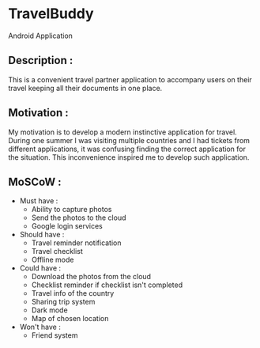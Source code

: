 # TravelBuddy
Android Application

## Description : 
This is a convenient travel partner application to accompany users on their travel keeping all their documents in one place.
## Motivation : 
My motivation is to develop a modern instinctive application for travel. During one summer I was visiting multiple countries and I had tickets from different applications, it was confusing finding the correct application for the situation. This inconvenience inspired me to develop such application.
## MoSCoW : 
- Must have : 
    - Ability to capture photos
    - Send the photos to the cloud
    - Google login services
- Should have : 
    - Travel reminder notification
    - Travel checklist
    - Offline mode
- Could have :
    - Download the photos from the cloud
    - Checklist reminder if checklist isn't completed
    - Travel info of the country
    - Sharing trip system
    - Dark mode
    - Map of chosen location
- Won't have :
    - Friend system 

